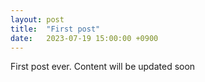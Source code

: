 ```yaml
---
layout: post
title:  "First post"
date:   2023-07-19 15:00:00 +0900
---
```


First post ever. Content will be updated soon